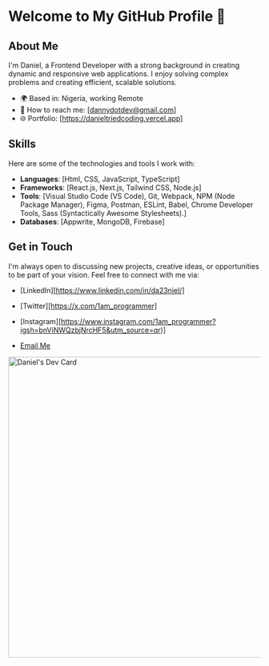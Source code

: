 # Welcome to My GitHub Profile 👋

## About Me
 I'm Daniel, a Frontend Developer with a strong background in creating dynamic and responsive web applications. I enjoy solving complex problems and creating efficient, scalable solutions.


- 🌍 Based in: Nigeria, working Remote
- 📧 How to reach me: [dannydotdev@gmail.com]
- 🌐 Portfolio: [https://danieltriedcoding.vercel.app]

## Skills
Here are some of the technologies and tools I work with:

- **Languages**: [Html, CSS, JavaScript, TypeScript]
- **Frameworks**: [React.js, Next.js, Tailwind CSS, Node.js]
- **Tools**: [Visual Studio Code (VS Code), Git, Webpack, NPM (Node Package Manager), Figma, Postman, ESLint, Babel, Chrome Developer Tools, Sass (Syntactically Awesome Stylesheets).]
- **Databases**: [Appwrite, MongoDB, Firebase]



## Get in Touch
I'm always open to discussing new projects, creative ideas, or opportunities to be part of your vision. Feel free to connect with me via:

- [LinkedIn][https://www.linkedin.com/in/da23niel/]
- [Twitter][https://x.com/1am_programmer]
- [Instagram][https://www.instagram.com/1am_programmer?igsh=bnViNWQzbjNrcHF5&utm_source=qr)]

- [Email Me](mailto:dannydotdev@gmail.com)



<a href="https://app.daily.dev/danny23m"><img src="https://api.daily.dev/devcards/v2/ITh8zV46k34Norhn5TM9l.png?type=default&r=i3n" width="600" alt="Daniel's Dev Card"/></a>



